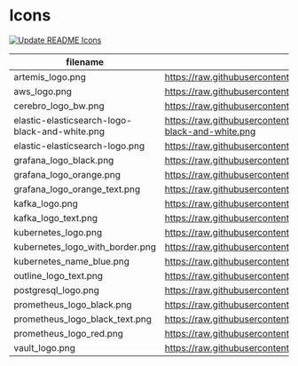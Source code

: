 # Icons

[![Update README Icons](https://github.com/borkempire/icons/actions/workflows/update_readme.yml/badge.svg)](https://github.com/borkempire/icons/actions/workflows/update_readme.yml)

<!-- ICONS START -->
| filename | raw url |
| --- | --- |
| artemis_logo.png | https://raw.githubusercontent.com/borkempire/icons/actions/icons/artemis_logo.png |
| aws_logo.png | https://raw.githubusercontent.com/borkempire/icons/actions/icons/aws_logo.png |
| cerebro_logo_bw.png | https://raw.githubusercontent.com/borkempire/icons/actions/icons/cerebro_logo_bw.png |
| elastic-elasticsearch-logo-black-and-white.png | https://raw.githubusercontent.com/borkempire/icons/actions/icons/elastic-elasticsearch-logo-black-and-white.png |
| elastic-elasticsearch-logo.png | https://raw.githubusercontent.com/borkempire/icons/actions/icons/elastic-elasticsearch-logo.png |
| grafana_logo_black.png | https://raw.githubusercontent.com/borkempire/icons/actions/icons/grafana_logo_black.png |
| grafana_logo_orange.png | https://raw.githubusercontent.com/borkempire/icons/actions/icons/grafana_logo_orange.png |
| grafana_logo_orange_text.png | https://raw.githubusercontent.com/borkempire/icons/actions/icons/grafana_logo_orange_text.png |
| kafka_logo.png | https://raw.githubusercontent.com/borkempire/icons/actions/icons/kafka_logo.png |
| kafka_logo_text.png | https://raw.githubusercontent.com/borkempire/icons/actions/icons/kafka_logo_text.png |
| kubernetes_logo.png | https://raw.githubusercontent.com/borkempire/icons/actions/icons/kubernetes_logo.png |
| kubernetes_logo_with_border.png | https://raw.githubusercontent.com/borkempire/icons/actions/icons/kubernetes_logo_with_border.png |
| kubernetes_name_blue.png | https://raw.githubusercontent.com/borkempire/icons/actions/icons/kubernetes_name_blue.png |
| outline_logo_text.png | https://raw.githubusercontent.com/borkempire/icons/actions/icons/outline_logo_text.png |
| postgresql_logo.png | https://raw.githubusercontent.com/borkempire/icons/actions/icons/postgresql_logo.png |
| prometheus_logo_black.png | https://raw.githubusercontent.com/borkempire/icons/actions/icons/prometheus_logo_black.png |
| prometheus_logo_black_text.png | https://raw.githubusercontent.com/borkempire/icons/actions/icons/prometheus_logo_black_text.png |
| prometheus_logo_red.png | https://raw.githubusercontent.com/borkempire/icons/actions/icons/prometheus_logo_red.png |
| vault_logo.png | https://raw.githubusercontent.com/borkempire/icons/actions/icons/vault_logo.png |
<!-- ICONS END -->
